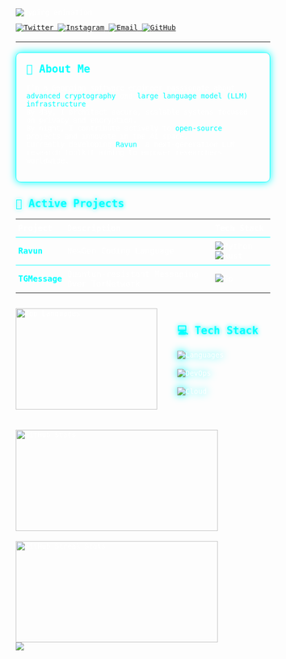 <!-- CYBERPUNK-INFUSED PROFILE HEADER -->
<div style="text-align: left; color: white; font-family: 'Fira Code', monospace; max-width: 800px;">

  <!-- Typing animation -->
  <img src="https://readme-typing-svg.demolab.com?font=Fira+Code&size=30&duration=4000&pause=1000&color=00FFFF&center=true&vCenter=true&width=600&height=80&lines=Hi+%F0%9F%91%8B%2C+I'm+Sukur;LLM+Researcher;Encryption+Specialist;Open+Source+Builder" alt="Typing animation" />
  
  <br/>

  <!-- SOCIAL LINKS -->
  <p>
    <a href="https://twitter.com/sukurbabaev" target="_blank">
      <img src="https://img.shields.io/badge/Twitter-00ffff?style=for-the-badge&logo=twitter&logoColor=black" alt="Twitter"/>
    </a>
    <a href="https://instagram.com/babaevio" target="_blank">
      <img src="https://img.shields.io/badge/Instagram-00ffff?style=for-the-badge&logo=instagram&logoColor=black" alt="Instagram"/>
    </a>
    <a href="mailto:babaevio@proton.me" target="_blank">
      <img src="https://img.shields.io/badge/ProtonMail-00ffff?style=for-the-badge&logo=protonmail&logoColor=black" alt="Email"/>
    </a>
    <a href="https://github.com/sukur123" target="_blank">
      <img src="https://img.shields.io/badge/GitHub-00ffff?style=for-the-badge&logo=github&logoColor=black" alt="GitHub"/>
    </a>
  </p>

  <hr style="border-color: #00ffff; margin: 20px 0;" />

  <!-- ABOUT ME -->
  <div style="border: 1px solid #00ffff; border-radius: 10px; padding: 20px; box-shadow: 0 0 15px #00ffff; margin-bottom: 30px;">
    <h2 style="color: #00ffff; margin-top: 0;">🔮 About Me</h2>
    <p>
      I’m a Georgian software engineer passionate about <span style="color:#00ffff;">advanced cryptography</span> and <span style="color:#00ffff;">large language model (LLM) infrastructure</span>.<br/>
      By day, I architect secure, scalable systems focused on privacy and encryption.<br/>
      By night, I contribute actively to <span style="color:#00ffff;">open-source</span> projects and innovate in the AI space.<br/>
      Currently developing <a href="https://github.com/sukur123/ravun" style="color:#00ffff; text-decoration:none;">Ravun</a>, a next-generation LLM research toolkit aiming to empower researchers worldwide.
    </p>
  </div>

  <!-- ACTIVE PROJECTS -->
  <h2 style="color:#00ffff; text-shadow: 0 0 8px #00ffff;">🚀 Active Projects</h2>

  <table style="width: 100%; color: white; border-collapse: collapse; margin-bottom: 30px;">
    <thead>
      <tr style="border-bottom: 1px solid #00ffff;">
        <th style="padding: 8px 5px; text-align: left;">Project</th>
        <th style="padding: 8px 5px; text-align: left;">Description</th>
        <th style="padding: 8px 5px; text-align: left;">Tech Stack</th>
      </tr>
    </thead>
    <tbody>
      <tr style="border-bottom: 1px solid #00ffff;">
        <td style="padding: 8px 5px;">
          <b><a href="https://github.com/sukur123/ravun" style="color:#00ffff; text-decoration:none;">Ravun</a></b>
        </td>
        <td style="padding: 8px 5px;">NewGen Coding Language</td>
        <td style="padding: 8px 5px;">
          <img src="https://img.shields.io/badge/-Python-00ffff?style=flat-square&logo=python&logoColor=black" alt="Python" />
          <img src="https://img.shields.io/badge/-Rust-00ffff?style=flat-square&logo=rust&logoColor=black" alt="Rust" />
        </td>
      </tr>
      <tr>
        <td style="padding: 8px 5px;">
          <b><a href="https://github.com/sukur123/THMessage/" style="color:#00ffff; text-decoration:none;">TGMessage</a></b>
        </td>
        <td style="padding: 8px 5px;">Quantum-resistant Messaging Over TorNetwork</td>
        <td style="padding: 8px 5px;">
          <img src="https://img.shields.io/badge/-Go-00ffff?style=flat-square&logo=go&logoColor=black" alt="Go" />
        </td>
      </tr>
    </tbody>
  </table>

<!-- TECH STACK + LANGUAGES -->
<div style="display: flex; gap: 40px; align-items: flex-start; flex-wrap: wrap;">
  
  <!-- Most Used Languages -->
  <div>
    <img src="https://github-readme-stats.vercel.app/api/top-langs/?username=sukur123&theme=dark&show_icons=true&hide_border=true&layout=compact&bg_color=000000&title_color=00ffff&text_color=fff"
         style="width: 280px; height: 200px; object-fit: contain;" alt="Top Languages" />
  </div>

  <!-- Tech Stack Icons -->
  <div>
    <h2 style="color: #00ffff; text-shadow: 0 0 8px #00ffff; margin-bottom: 10px;">💻 Tech Stack</h2>
    <div style="text-align: left;">
      <!-- Row 1 -->
      <img src="https://skillicons.dev/icons?i=py,rust,go" alt="Languages" style="filter: drop-shadow(0 0 8px #00ffff); margin: 10px 0;"/>
      <br/>
      <!-- Row 2 -->
      <img src="https://skillicons.dev/icons?i=linux,bash,kubernetes" alt="DevOps" style="filter: drop-shadow(0 0 8px #00ffff); margin: 10px 0;"/>
      <br/>
      <!-- Row 3 -->
      <img src="https://skillicons.dev/icons?i=redis" alt="Cloud" style="filter: drop-shadow(0 0 8px #00ffff); margin: 10px 0;"/>
    </div>
  </div>

</div>


<!-- GITHUB STATISTICS -->
<div style="display: flex; justify-content: space-between; flex-wrap: wrap; gap: 20px; margin-top: 40px;">
  <img src="https://github-readme-stats.vercel.app/api?username=sukur123&show_icons=true&theme=dark&bg_color=000000&title_color=00ffff&text_color=fff&border_color=00ffff" 
       style="width: 400px; height: 200px; object-fit: contain;" alt="GitHub Stats" />
  <img src="https://github-readme-streak-stats.herokuapp.com/?user=sukur123&theme=dark&background=000000&stroke=00ffff&ring=00ffff&fire=00ffff&currStreakNum=ffffff&sideNums=00ffff&currStreakLabel=00ffff" 
       style="width: 400px; height: 200px; object-fit: contain;" alt="GitHub Streak Stats" />
</div>


  <!-- FOOTER -->
  <div>
    <img src="https://capsule-render.vercel.app/api?type=waving&color=00ffff&height=100&section=footer&text=sukur123&fontSize=20&fontColor=16e6f9" />
  </div>

</div>

